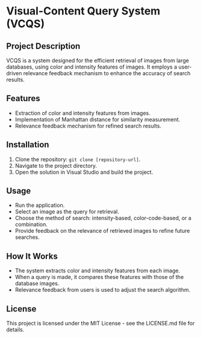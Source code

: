 # Visual-Content Query System (VCQS)

## Project Description
VCQS is a system designed for the efficient retrieval of images from large databases, using color and intensity features of images. It employs a user-driven relevance feedback mechanism to enhance the accuracy of search results.

## Features
- Extraction of color and intensity features from images.
- Implementation of Manhattan distance for similarity measurement.
- Relevance feedback mechanism for refined search results.

## Installation
1. Clone the repository: `git clone [repository-url]`.
2. Navigate to the project directory.
3. Open the solution in Visual Studio and build the project.

## Usage
- Run the application.
- Select an image as the query for retrieval.
- Choose the method of search: intensity-based, color-code-based, or a combination.
- Provide feedback on the relevance of retrieved images to refine future searches.

## How It Works
- The system extracts color and intensity features from each image.
- When a query is made, it compares these features with those of the database images.
- Relevance feedback from users is used to adjust the search algorithm.

## License
This project is licensed under the MIT License - see the LICENSE.md file for details.
